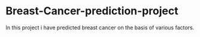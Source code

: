 # Breast-Cancer-prediction-project
In this project i have predicted breast cancer on the basis of various factors.
